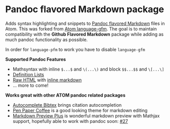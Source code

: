 # Pandoc flavored Markdown package

Adds syntax highlighting and snippets to [Pandoc flavored Markdown](http://johnmacfarlane.net/pandoc/README.html)
files in Atom. This was forked from [Atom language-gfm](https://github.com/atom/language-gfm). The goal is to maintain compatibility with the **Github Flavored Markdown** package while adding as much pandoc functionality as possible.

In order for `language-pfm` to work you have to disable `language-gfm`

**Supported Pandoc Features**

* Mathsyntax with inline `$...$` and `\(...\)` and block `$$...$$` and `\[...\]`
* [Definition Lists]
* [Raw HTML] with [inline markdown]
* ... more to come!

[Definition Lists]: http://johnmacfarlane.net/pandoc/README.html#extension-definition_lists
[Raw HTML]: http://johnmacfarlane.net/pandoc/README.html#extension-raw_html
[inline markdown]: http://johnmacfarlane.net/pandoc/README.html#extension-markdown_in_html_blocks

**Works great with other ATOM pandoc related packages**

* [Autocomplete Bibtex] brings citation autocompletion
* [Pen Paper Coffee] is a good looking theme for markdown editing
* [Markdown Preview Plus] is wonderful markdown preview with Mathjax support, hopefully able to work with pandoc soon: [#27]

[Autocomplete Bibtex]: https://atom.io/packages/autocomplete-bibtex

[Pen Paper Coffee]: https://atom.io/packages/pen-paper-coffee-syntax

[Markdown Preview Plus]: https://atom.io/packages/markdown-preview-plus

[#27]: https://github.com/Galadirith/markdown-preview-plus/pull/27

